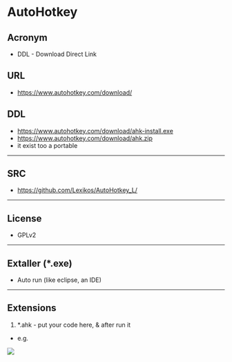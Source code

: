 # AutoHotkey

## Acronym
* DDL - Download Direct Link

## URL
* https://www.autohotkey.com/download/

## DDL
* https://www.autohotkey.com/download/ahk-install.exe
* https://www.autohotkey.com/download/ahk.zip
* it exist too a portable
---

## SRC
* https://github.com/Lexikos/AutoHotkey_L/

---

## License
* GPLv2

---

## Extaller (*.exe)
* Auto run (like eclipse, an IDE)

---

## Extensions
1) *.ahk - put your code here, & after run it
  * e.g.
  
[<img src="https://i.imgur.com/MCjR5JA.png">](https://i.imgur.com/MCjR5JA.png)
